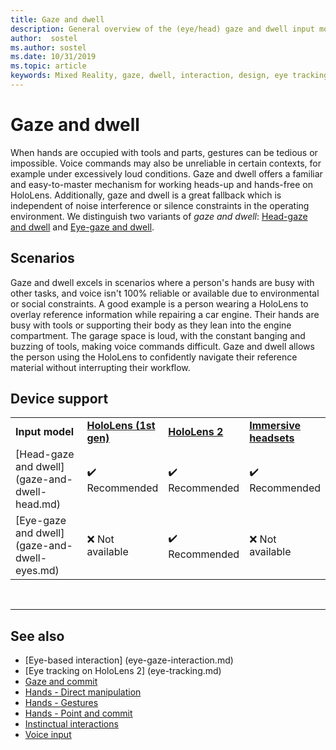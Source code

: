 ```yaml
---
title: Gaze and dwell
description: General overview of the (eye/head) gaze and dwell input model
author:  sostel
ms.author: sostel
ms.date: 10/31/2019
ms.topic: article
keywords: Mixed Reality, gaze, dwell, interaction, design, eye tracking, head tracking
---
```


# Gaze and dwell

When hands are occupied with tools and parts, gestures can be tedious or impossible. 
Voice commands may also be unreliable in certain contexts, for example under excessively loud conditions. 
Gaze and dwell offers a familiar and easy-to-master mechanism for working heads-up and hands-free on HoloLens. 
Additionally, gaze and dwell is a great fallback which is independent of noise interference or silence constraints in the operating environment.
We distinguish two variants of _gaze and dwell_: [Head-gaze and dwell](gaze-and-dwell-head.md) and [Eye-gaze and dwell](gaze-and-dwell-eyes.md).

## Scenarios

Gaze and dwell excels in scenarios where a person's hands are busy with other tasks, and voice isn't 100% reliable or available due to environmental or social constraints. 
A good example is a person wearing a HoloLens to overlay reference information while repairing a car engine. 
Their hands are busy with tools or supporting their body as they lean into the engine compartment. 
The garage space is loud, with the constant banging and buzzing of tools, making voice commands difficult. 
Gaze and dwell allows the person using the HoloLens to confidently navigate their reference material without interrupting their workflow. 

## Device support

<table>
    <colgroup>
    <col width="25%" />
    <col width="25%" />
    <col width="25%" />
    <col width="25%" />
    </colgroup>
    <tr>
        <td><strong>Input model</strong></td>
        <td><a href="hololens-hardware-details.md"><strong>HoloLens (1st gen)</strong></a></td>
        <td><a href="https://docs.microsoft.com/hololens/hololens2-hardware"><strong>HoloLens 2</strong></td>
        <td><a href="immersive-headset-hardware-details.md"><strong>Immersive headsets</strong></a></td>
    </tr>
     <tr>
        <td>[Head-gaze and dwell](gaze-and-dwell-head.md)</td>
        <td>✔️ Recommended</td>
        <td>✔️ Recommended</td>
        <td>✔️ Recommended</td>
    </tr>
	 <tr>
        <td>[Eye-gaze and dwell](gaze-and-dwell-eyes.md)</td>
        <td>❌ Not available</td>
        <td>✔️ Recommended</td>
        <td>❌ Not available</td>
    </tr>
</table>


<br>

---
 
 ## See also
* [Eye-based interaction] (eye-gaze-interaction.md)
* [Eye tracking on HoloLens 2] (eye-tracking.md)
* [Gaze and commit](gaze-and-commit.md)
* [Hands - Direct manipulation](direct-manipulation.md)
* [Hands - Gestures](gaze-and-commit.md#composite-gestures)
* [Hands - Point and commit](point-and-commit.md)
* [Instinctual interactions](interaction-fundamentals.md)
* [Voice input](voice-input.md)
